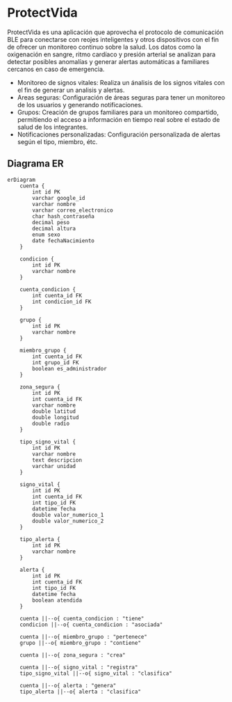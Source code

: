 # ProtectVida

ProtectVida es una aplicación que aprovecha el protocolo de comunicación BLE para conectarse con reojes inteligentes y otros dispositivos con el fin de ofrecer un monitoreo continuo sobre la salud. Los datos como la oxigenación en sangre, ritmo cardíaco y presión arterial se analizan para detectar posibles anomalías y generar alertas automáticas a familiares cercanos en caso de emergencia.

- Monitoreo de signos vitales: Realiza un ánalisis de los signos vitales con el fin de generar un analisis y alertas.
- Areas seguras: Configuración de áreas seguras para tener un monitoreo de los usuarios y generando notificaciones.
- Grupos: Creación de grupos familiares para un monitoreo compartido, permitiendo el acceso a información en tiempo real sobre el estado de salud de los integrantes.
- Notificaciones personalizadas: Configuración personalizada de alertas según el tipo, miembro, étc.

## Diagrama ER
```mermaid
erDiagram
    cuenta {
        int id PK
        varchar google_id
        varchar nombre
        varchar correo_electronico
        char hash_contraseña
        decimal peso
        decimal altura
        enum sexo
        date fechaNacimiento
    }

    condicion {
        int id PK
        varchar nombre 
    }

    cuenta_condicion {
        int cuenta_id FK
        int condicion_id FK
    }

    grupo {
        int id PK
        varchar nombre
    }

    miembro_grupo {
        int cuenta_id FK
        int grupo_id FK
        boolean es_administrador
    }

    zona_segura {
        int id PK
        int cuenta_id FK
        varchar nombre
        double latitud
        double longitud
        double radio
    }

    tipo_signo_vital {
        int id PK
        varchar nombre
        text descripcion
        varchar unidad
    }

    signo_vital {
        int id PK
        int cuenta_id FK
        int tipo_id FK
        datetime fecha
        double valor_numerico_1
        double valor_numerico_2
    }

    tipo_alerta {
        int id PK
        varchar nombre
    }

    alerta {
        int id PK
        int cuenta_id FK
        int tipo_id FK
        datetime fecha
        boolean atendida
    }

    cuenta ||--o{ cuenta_condicion : "tiene"
    condicion ||--o{ cuenta_condicion : "asociada"

    cuenta ||--o{ miembro_grupo : "pertenece"
    grupo ||--o{ miembro_grupo : "contiene"

    cuenta ||--o{ zona_segura : "crea"

    cuenta ||--o{ signo_vital : "registra"
    tipo_signo_vital ||--o{ signo_vital : "clasifica"

    cuenta ||--o{ alerta : "genera"
    tipo_alerta ||--o{ alerta : "clasifica"

```